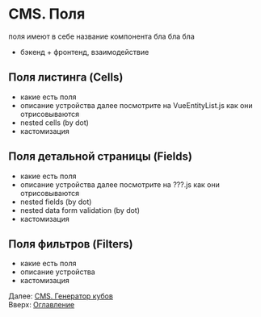 # CMS. Поля

поля имеют в себе название компонента бла бла бла
+ бэкенд + фронтенд, взаимодействие

## Поля листинга (Cells)
+ какие есть поля
+ описание устройства
далее посмотрите на VueEntityList.js как они отрисовываются
+ nested cells (by dot)
+ кастомизация

## Поля детальной страницы (Fields)
+ какие есть поля
+ описание устройства
далее посмотрите на ???.js как они отрисовываются
+ nested fields (by dot)
+ nested data form validation (by dot)
+ кастомизация

## Поля фильтров (Filters)
+ какие есть поля
+ описание устройства
+ кастомизация

Далее: [CMS. Генератор кубов](generator.md)<br>
Вверх: [Оглавление](../index.md)
